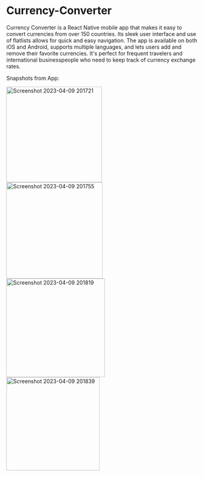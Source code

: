 # Currency-Converter

Currency Converter is a React Native mobile app that makes it easy to convert currencies from over 150 countries. Its sleek user interface and use of flatlists allows for quick and easy navigation. The app is available on both iOS and Android, supports multiple languages, and lets users add and remove their favorite currencies. It's perfect for frequent travelers and international businesspeople who need to keep track of currency exchange rates.

Snapshots from App: 

<img width="251" alt="Screenshot 2023-04-09 201721" src="https://user-images.githubusercontent.com/75496668/230780565-82a946ad-0800-4bef-9948-1d1ac26e150f.png">

<img width="253" alt="Screenshot 2023-04-09 201755" src="https://user-images.githubusercontent.com/75496668/230780585-1c969a8a-0094-483b-83a0-46801b12160d.png">

<img width="259" alt="Screenshot 2023-04-09 201819" src="https://user-images.githubusercontent.com/75496668/230780589-0b3b90d8-91d6-432b-b27d-9679dcd4bff3.png">

<img width="245" alt="Screenshot 2023-04-09 201839" src="https://user-images.githubusercontent.com/75496668/230780593-3a7cb71a-482c-49dc-b9d9-c4058fed2250.png">
